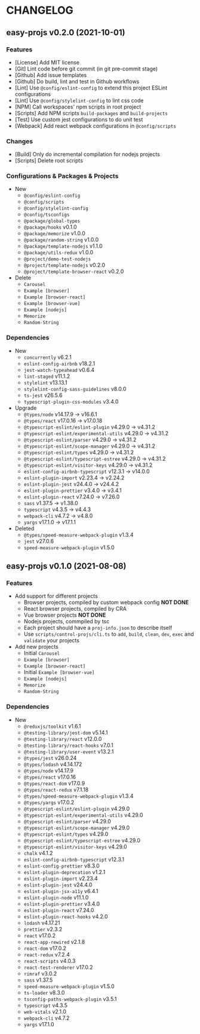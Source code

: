 # CHANGELOG
## easy-projs v0.2.0 (2021-10-01)
### Features

- [License] Add MIT license
- [Git] Lint code before git commit (in git pre-commit stage)
- [Github] Add issue templates
- [Github] Do build, lint and test in Github workflows
- [Lint] Use `@config/eslint-config` to extend this project ESLint configurations
- [Lint] Use `@config/stylelint-config` to lint css code
- [NPM] Call workspaces' npm scripts in root project
- [Scripts] Add NPM scripts `build-packages` and `build-projects`
- [Test] Use custom jest configurations to do unit test
- [Webpack] Add react webpack configurations in `@config/scripts`

### Changes

- [Build] Only do incremental compilation for nodejs projects
- [Scripts] Delete root scripts

### Configurations & Packages & Projects

- New
  - `@config/eslint-config`
  - `@config/scripts`
  - `@config/stylelint-config`
  - `@config/tsconfigs`
  - `@package/global-types`
  - `@package/hooks`                        v0.1.0
  - `@package/memorize`                     v1.0.0
  - `@package/random-string`                v1.0.0
  - `@package/template-nodejs`              v1.1.0
  - `@package/utils-redux`                  v1.0.0
  - `@project/demo-test-nodejs`
  - `@project/template-nodejs`              v0.2.0
  - `@project/template-browser-react`       v0.2.0
- Delete
  - `Carousel`
  - `Example [browser]`
  - `Example [browser-react]`
  - `Example [browser-vue]`
  - `Example [nodejs]`
  - `Memorize`
  - `Random-String`

### Dependencies

- New
  - `concurrently`                              v6.2.1
  - `eslint-config-airbnb`                      v18.2.1
  - `jest-watch-typeahead`                      v0.6.4
  - `lint-staged`                               v11.1.2
  - `stylelint`                                 v13.13.1
  - `stylelint-config-sass-guidelines`          v8.0.0
  - `ts-jest`                                   v26.5.6
  - `typescript-plugin-css-modules`             v3.4.0
- Upgrade
  - `@types/node`                               v14.17.9 -> v16.6.1
  - `@types/react`                              v17.0.16 -> v17.0.18
  - `@typescript-eslint/eslint-plugin`          v4.29.0  -> v4.31.2
  - `@typescript-eslint/experimental-utils`     v4.29.0  -> v4.31.2
  - `@typescript-eslint/parser`                 v4.29.0  -> v4.31.2
  - `@typescript-eslint/scope-manager`          v4.29.0  -> v4.31.2
  - `@typescript-eslint/types`                  v4.29.0  -> v4.31.2
  - `@typescript-eslint/typescript-estree`      v4.29.0  -> v4.31.2
  - `@typescript-eslint/visitor-keys`           v4.29.0  -> v4.31.2
  - `eslint-config-airbnb-typescript`           v12.3.1  -> v14.0.0
  - `eslint-plugin-import`                      v2.23.4  -> v2.24.2
  - `eslint-plugin-jest`                        v24.4.0  -> v24.4.2
  - `eslint-plugin-prettier`                    v3.4.0   -> v3.4.1
  - `eslint-plugin-react`                       v7.24.0  -> v7.26.0
  - `sass`                                      v1.37.5  -> v1.38.0
  - `typescript`                                v4.3.5   -> v4.4.3
  - `webpack-cli`                               v4.7.2   -> v4.8.0
  - `yargs`                                     v17.1.0  -> v17.1.1
- Deleted
  - `@types/speed-measure-webpack-plugin`       v1.3.4
  - `jest`                                      v27.0.6
  - `speed-measure-webpack-plugin`              v1.5.0

## easy-projs v0.1.0 (2021-08-08)
### Features

- Add support for different projects
    - Browser projects, compiled by custom webpack config **NOT DONE**
    - React browser projects, compiled by CRA
    - Vue browser projects **NOT DONE**
    - Nodejs projects, commpiled by tsc
    - Each project should have a `proj-info.json` to describe itself
    - Use `scripts/control-projs/cli.ts` to `add`, `build`, `clean`, `dev`, `exec` and `validate` your projects
- Add new projects
    - Initial `Carousel`
    - `Example [browser]`
    - `Example [browser-react]`
    - Initial `Example [browser-vue]`
    - `Example [nodejs]`
    - `Memorize`
    - `Random-String`

### Dependencies

- New
    - `@reduxjs/toolkit`                        v1.6.1
    - `@testing-library/jest-dom`               v5.14.1
    - `@testing-library/react`                  v12.0.0
    - `@testing-library/react-hooks`            v7.0.1
    - `@testing-library/user-event`             v13.2.1
    - `@types/jest`                             v26.0.24
    - `@types/lodash`                           v4.14.172
    - `@types/node`                             v14.17.9
    - `@types/react`                            v17.0.16
    - `@types/react-dom`                        v17.0.9
    - `@types/react-redux`                      v7.1.18
    - `@types/speed-measure-webpack-plugin`     v1.3.4
    - `@types/yargs`                            v17.0.2
    - `@typescript-eslint/eslint-plugin`        v4.29.0
    - `@typescript-eslint/experimental-utils`   v4.29.0
    - `@typescript-eslint/parser`               v4.29.0
    - `@typescript-eslint/scope-manager`        v4.29.0
    - `@typescript-eslint/types`                v4.29.0
    - `@typescript-eslint/typescript-estree`    v4.29.0
    - `@typescript-eslint/visitor-keys`         v4.29.0
    - `chalk`                                   v4.1.2
    - `eslint-config-airbnb-typescript`         v12.3.1
    - `eslint-config-prettier`                  v8.3.0
    - `eslint-plugin-deprecation`               v1.2.1
    - `eslint-plugin-import`                    v2.23.4
    - `eslint-plugin-jest`                      v24.4.0
    - `eslint-plugin-jsx-a11y`                  v6.4.1
    - `eslint-plugin-node`                      v11.1.0
    - `eslint-plugin-prettier`                  v3.4.0
    - `eslint-plugin-react`                     v7.24.0
    - `eslint-plugin-react-hooks`               v4.2.0
    - `lodash`                                  v4.17.21
    - `prettier`                                v2.3.2
    - `react`                                   v17.0.2
    - `react-app-rewired`                       v2.1.8
    - `react-dom`                               v17.0.2
    - `react-redux`                             v7.2.4
    - `react-scripts`                           v4.0.3
    - `react-test-renderer`                     v17.0.2
    - `rimraf`                                  v3.0.2
    - `sass`                                    v1.37.5
    - `speed-measure-webpack-plugin`            v1.5.0
    - `ts-loader`                               v8.3.0
    - `tsconfig-paths-webpack-plugin`           v3.5.1
    - `typescript`                              v4.3.5
    - `web-vitals`                              v2.1.0
    - `webpack-cli`                             v4.7.2
    - `yargs`                                   v17.1.0
